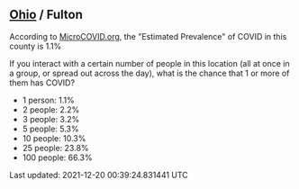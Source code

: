 
## [Ohio](/united-states/ohio) / Fulton

According to [MicroCOVID.org](http://microcovid.org),
the "Estimated Prevalence" of COVID in this county is 1.1%

If you interact with a certain number of people in this location
(all at once in a group, or spread out across the day), what is the chance that
1 or more of them has COVID?

- 1 person: 1.1%
- 2 people: 2.2%
- 3 people: 3.2%
- 5 people: 5.3%
- 10 people: 10.3%
- 25 people: 23.8%
- 100 people: 66.3%

Last updated: 2021-12-20 00:39:24.831441 UTC
